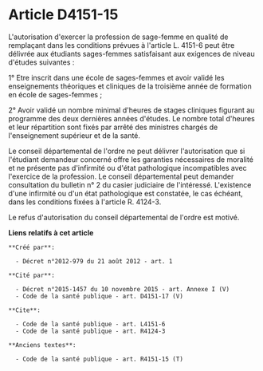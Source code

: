 # Article D4151-15

L'autorisation d'exercer la profession de sage-femme en qualité de remplaçant dans les conditions prévues à l'article L.
4151-6 peut être délivrée aux étudiants sages-femmes satisfaisant aux exigences de niveau d'études suivantes : 

1° Etre inscrit dans une école de sages-femmes et avoir validé les enseignements théoriques et cliniques de la troisième
année de formation en école de sages-femmes ; 

2° Avoir validé un nombre minimal d'heures de stages cliniques figurant au programme des deux dernières années d'études. Le
nombre total d'heures et leur répartition sont fixés par arrêté des ministres chargés de l'enseignement supérieur et de la
santé. 

Le conseil départemental de l'ordre ne peut délivrer l'autorisation que si l'étudiant demandeur concerné offre les garanties
nécessaires de moralité et ne présente pas d'infirmité ou d'état pathologique incompatibles avec l'exercice de la profession.
Le conseil départemental peut demander consultation du bulletin n° 2 du casier judiciaire de l'intéressé. L'existence d'une
infirmité ou d'un état pathologique est constatée, le cas échéant, dans les conditions fixées à l'article R. 4124-3.

Le refus d'autorisation du conseil départemental de l'ordre est motivé.

**Liens relatifs à cet article**

	**Créé par**:

	  - Décret n°2012-979 du 21 août 2012 - art. 1

	**Cité par**:

	  - Décret n°2015-1457 du 10 novembre 2015 - art. Annexe I (V)
	  - Code de la santé publique - art. D4151-17 (V)

	**Cite**:

	  - Code de la santé publique - art. L4151-6
	  - Code de la santé publique - art. R4124-3

	**Anciens textes**:

	  - Code de la santé publique - art. R4151-15 (T)
